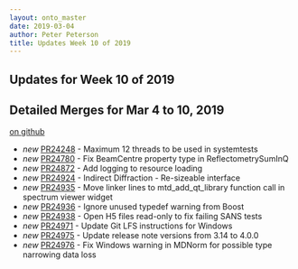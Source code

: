 ```yaml
---
layout: onto_master
date: 2019-03-04
author: Peter Peterson
title: Updates Week 10 of 2019
---
```

Updates for Week 10 of 2019
---------------------------

Detailed Merges for Mar 4 to 10, 2019
-------------------------------------
[on github](https://github.com/mantidproject/mantid/pulls?q=is%3Apr+merged%3A2019-03-05..2019-03-10)

* *new* [PR24248](https://github.com/mantidproject/mantid/pull/24248) - Maximum 12 threads to be used in systemtests
* *new* [PR24780](https://github.com/mantidproject/mantid/pull/24780) - Fix BeamCentre property type in ReflectometrySumInQ
* *new* [PR24872](https://github.com/mantidproject/mantid/pull/24872) - Add logging to resource loading
* *new* [PR24924](https://github.com/mantidproject/mantid/pull/24924) - Indirect Diffraction - Re-sizeable interface
* *new* [PR24935](https://github.com/mantidproject/mantid/pull/24935) - Move linker lines to mtd_add_qt_library function call in spectrum viewer widget
* *new* [PR24936](https://github.com/mantidproject/mantid/pull/24936) - Ignore unused typedef warning from Boost
* *new* [PR24938](https://github.com/mantidproject/mantid/pull/24938) - Open H5 files read-only to fix failing SANS tests
* *new* [PR24971](https://github.com/mantidproject/mantid/pull/24971) - Update Git LFS instructions for Windows
* *new* [PR24975](https://github.com/mantidproject/mantid/pull/24975) - Update release note versions from 3.14 to 4.0.0
* *new* [PR24976](https://github.com/mantidproject/mantid/pull/24976) - Fix Windows warning in MDNorm for possible type narrowing data loss
